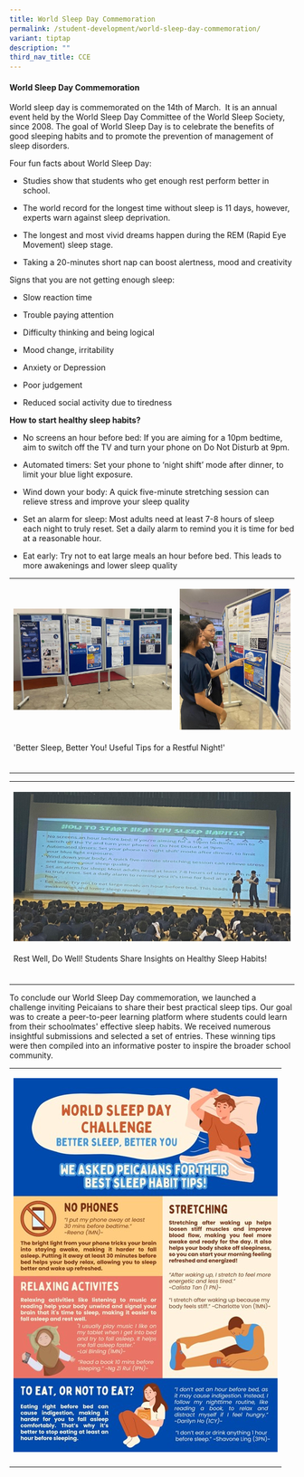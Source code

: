 ```yaml
---
title: World Sleep Day Commemoration
permalink: /student-development/world-sleep-day-commemoration/
variant: tiptap
description: ""
third_nav_title: CCE
---
```

<h4><strong>World Sleep Day Commemoration</strong></h4>
<p>World sleep day is commemorated on the 14th of March.&nbsp; It is an annual
event held by the World Sleep Day Committee of the World Sleep Society,
since 2008. The goal of World Sleep Day is to celebrate the benefits of
good sleeping habits and to promote the prevention of management of sleep
disorders.</p>
<p>Four fun facts about World Sleep Day:</p>
<ul data-tight="true" class="tight">
<li>
<p>Studies show that students who get enough rest perform better in school.</p>
</li>
<li>
<p>The world record for the longest time without sleep is 11 days, however,
experts warn against sleep deprivation.</p>
</li>
<li>
<p>The longest and most vivid dreams happen during the REM (Rapid Eye Movement)
sleep stage.</p>
</li>
<li>
<p>Taking a 20-minutes short nap can boost alertness, mood and creativity</p>
</li>
</ul>
<p>Signs that you are not getting enough sleep:</p>
<ul data-tight="true" class="tight">
<li>
<p>Slow reaction time</p>
</li>
<li>
<p>Trouble paying attention</p>
</li>
<li>
<p>Difficulty thinking and being logical</p>
</li>
<li>
<p>Mood change, irritability</p>
</li>
<li>
<p>Anxiety or Depression</p>
</li>
<li>
<p>Poor judgement</p>
</li>
<li>
<p>Reduced social activity due to tiredness</p>
</li>
</ul>
<p><strong>How to start healthy sleep habits?</strong>
</p>
<ul data-tight="true" class="tight">
<li>
<p>No screens an hour before bed: If you are aiming for a 10pm bedtime, aim
to switch off the TV and turn your phone on Do Not Disturb at 9pm.</p>
</li>
<li>
<p>Automated timers: Set your phone to ‘night shift’ mode after dinner, to
limit your blue light exposure.</p>
</li>
<li>
<p>Wind down your body: A quick five-minute stretching session can relieve
stress and improve your sleep quality</p>
</li>
<li>
<p>Set an alarm for sleep: Most adults need at least 7-8 hours of sleep each
night to truly reset. Set a daily alarm to remind you it is time for bed
at a reasonable hour.</p>
</li>
<li>
<p>Eat early: Try not to eat large meals an hour before bed. This leads to
more awakenings and lower sleep quality</p>
</li>
</ul>
<table style="minWidth: 50px">
<colgroup>
<col>
<col>
</colgroup>
<tbody>
<tr>
<th rowspan="1" colspan="1">
<p></p>
<div class="isomer-image-wrapper">
<img style="width: 100%" height="auto" width="100%" alt="" src="/images/Student Development/world_sleep_day_25_1.jpg">
</div>
</th>
<th rowspan="1" colspan="1">
<p></p>
<div class="isomer-image-wrapper">
<img style="width: 100%" height="auto" width="100%" alt="" src="/images/Student Development/world_sleep_day_25_2.jpg">
</div>
</th>
</tr>
<tr>
<td rowspan="2" colspan="2">
<p>'Better Sleep, Better You! Useful Tips for a Restful Night!'</p>
</td>
</tr>
<tr></tr>
<tr>
<td rowspan="1" colspan="2">
<p></p>
</td>
</tr>
</tbody>
</table>
<table style="minWidth: 25px">
<colgroup>
<col>
</colgroup>
<tbody>
<tr>
<th rowspan="1" colspan="1">
<p></p>
<div class="isomer-image-wrapper">
<img style="width: 100%" height="auto" width="100%" alt="" src="/images/Student Development/world_sleep_day_25_3.png">
</div>
</th>
</tr>
<tr>
<td rowspan="1" colspan="1">
<p>Rest Well, Do Well! Students Share Insights on Healthy Sleep Habits!</p>
</td>
</tr>
<tr>
<td rowspan="1" colspan="1">
<p></p>
</td>
</tr>
</tbody>
</table>
<p>To conclude our World Sleep Day commemoration, we launched a challenge
inviting Peicaians to share their best practical sleep tips. Our goal was
to create a peer-to-peer learning platform where students could learn from
their schoolmates' effective sleep habits. We received numerous insightful
submissions and selected a set of entries. These winning tips were then
compiled into an informative poster to inspire the broader school community.</p>
<table style="minWidth: 25px">
<colgroup>
<col>
</colgroup>
<tbody>
<tr>
<th rowspan="1" colspan="1">
<p></p>
<div class="isomer-image-wrapper">
<img style="width: 100%" height="auto" width="100%" alt="" src="/images/Student Development/world_sleep_day_25_4.jpg">
</div>
</th>
</tr>
<tr>
<td rowspan="1" colspan="1">
<p></p>
</td>
</tr>
</tbody>
</table>
<p></p>